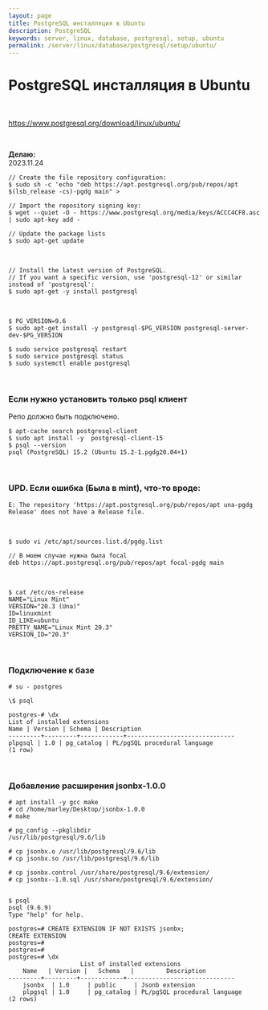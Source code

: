 ```yaml
---
layout: page
title: PostgreSQL инсталляция в Ubuntu
description: PostgreSQL
keywords: server, linux, database, postgresql, setup, ubuntu
permalink: /server/linux/database/postgresql/setup/ubuntu/
---
```


# PostgreSQL инсталляция в Ubuntu

<br/>

https://www.postgresql.org/download/linux/ubuntu/

<br/>

**Делаю:**  
2023.11.24

```
// Create the file repository configuration:
$ sudo sh -c 'echo "deb https://apt.postgresql.org/pub/repos/apt $(lsb_release -cs)-pgdg main" >

// Import the repository signing key:
$ wget --quiet -O - https://www.postgresql.org/media/keys/ACCC4CF8.asc | sudo apt-key add -

// Update the package lists
$ sudo apt-get update
```

<br/>

```
// Install the latest version of PostgreSQL.
// If you want a specific version, use 'postgresql-12' or similar instead of 'postgresql':
$ sudo apt-get -y install postgresql
```

<br/>

```
$ PG_VERSION=9.6
$ sudo apt-get install -y postgresql-$PG_VERSION postgresql-server-dev-$PG_VERSION

$ sudo service postgresql restart
$ sudo service postgresql status
$ sudo systemctl enable postgresql
```

<br/>

### Если нужно установить только psql клиент

Репо должно быть подключено.

```
$ apt-cache search postgresql-client
$ sudo apt install -y  postgresql-client-15
$ psql --version
psql (PostgreSQL) 15.2 (Ubuntu 15.2-1.pgdg20.04+1)
```

<br/>

### UPD. Если ошибка (Была в mint), что-то вроде:

```
E: The repository 'https://apt.postgresql.org/pub/repos/apt una-pgdg Release' does not have a Release file.
```

<br/>

```
$ sudo vi /etc/apt/sources.list.d/pgdg.list
```

```
// В моем случае нужна была focal
deb https://apt.postgresql.org/pub/repos/apt focal-pgdg main
```

<br/>

```
$ cat /etc/os-release
NAME="Linux Mint"
VERSION="20.3 (Una)"
ID=linuxmint
ID_LIKE=ubuntu
PRETTY_NAME="Linux Mint 20.3"
VERSION_ID="20.3"
```

<br/>

### Подключение к базе

```
# su - postgres

\$ psql

postgres-# \dx
List of installed extensions
Name | Version | Schema | Description
---------+---------+------------+------------------------------
plpgsql | 1.0 | pg_catalog | PL/pgSQL procedural language
(1 row)
```

<br/>

### Добавление расширения jsonbx-1.0.0

```
# apt install -y gcc make
# cd /home/marley/Desktop/jsonbx-1.0.0
# make

# pg_config --pkglibdir
/usr/lib/postgresql/9.6/lib

# cp jsonbx.o /usr/lib/postgresql/9.6/lib
# cp jsonbx.so /usr/lib/postgresql/9.6/lib

# cp jsonbx.control /usr/share/postgresql/9.6/extension/
# cp jsonbx--1.0.sql /usr/share/postgresql/9.6/extension/


$ psql
psql (9.6.9)
Type "help" for help.

postgres=# CREATE EXTENSION IF NOT EXISTS jsonbx;
CREATE EXTENSION
postgres=#
postgres=#
postgres=# \dx
                    List of installed extensions
    Name   | Version |   Schema   |         Description
---------+---------+------------+------------------------------
    jsonbx  | 1.0     | public     | Jsonb extension
    plpgsql | 1.0     | pg_catalog | PL/pgSQL procedural language
(2 rows)
```

<!--
<br/>

```

vi /etc/postgresql/9.6/main/pg_hba.conf
local   all             postgres                                peer

here change peer to trust

restart, sudo service postgresql restart

now try, psql -U postgres


```

<br/>


Было полезным:

https://wiki.postgresql.org/wiki/Apt -->
